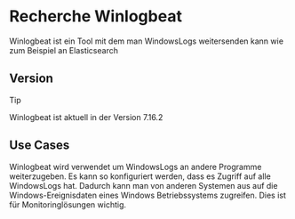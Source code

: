 # Recherche Winlogbeat

Winlogbeat ist ein Tool mit dem man WindowsLogs weitersenden kann wie zum Beispiel an Elasticsearch

## Version

> [!Tip]
> Winlogbeat ist aktuell in der Version 7.16.2

## Use Cases

Winlogbeat wird verwendet um WindowsLogs an andere Programme weiterzugeben. Es kann so konfiguriert werden, dass es Zugriff auf alle WindowsLogs hat. Dadurch kann man von anderen Systemen aus auf die Windows-Ereignisdaten eines Windows Betriebssystems zugreifen. Dies ist für Monitoringlösungen wichtig.

